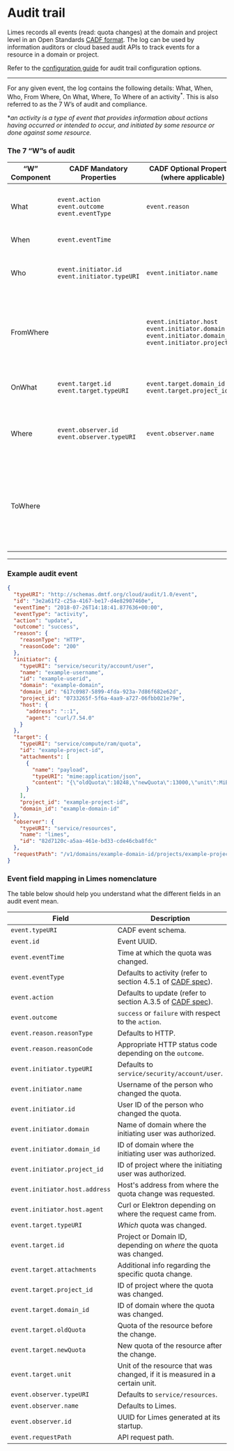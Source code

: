 <!--
SPDX-FileCopyrightText: 2025 SAP SE or an SAP affiliate company

SPDX-License-Identifier: Apache-2.0
-->

# Audit trail

Limes records all events (read: quota changes) at the domain and project level in an Open Standards [CADF format](https://www.dmtf.org/standards/cadf). The log can be used by information auditors or cloud based audit APIs to track events for a resource in a domain or project.

Refer to the [configuration guide](../operators/config.md#audit-trail) for audit trail configuration options.

---

For any given event, the log contains the following details: What, When, Who, From Where, On What, Where, To Where of an activity<sup>*</sup>. This is also referred to as the 7 W’s of audit and compliance.

&ast;*an activity is a type of event that provides information about actions having occurred or intended to occur, and initiated by some resource or done against some resource.*

### The 7 “W”s of audit

| “W” Component | CADF Mandatory Properties  | CADF Optional Properties (where applicable) | Description |
| --- | --- | --- | --- |
| What | `event.action`<br>`event.outcome`<br>`event.eventType` | `event.reason` | “what” activity occurred; “what” was the result. |
| When | `event.eventTime` || “when” did it happen. |
| Who | `event.initiator.id`<br>`event.initiator.typeURI` | `event.initiator.name` | “who” (person or service) initiated the action. |
| FromWhere || `event.initiator.host`<br>`event.initiator.domain`<br>`event.initiator.domain_id`<br>`event.initiator.project_id` | "FromWhere" provides information describing where the action was initiated from. |
| OnWhat | `event.target.id`<br>`event.target.typeURI`  | `event.target.domain_id`<br>`event.target.project_id` | “onWhat” resource did the activity target. |
| Where | `event.observer.id`<br>`event.observer.typeURI` | `event.observer.name` | “where” did the activity get observed (reported), or modified in some way. |
| ToWhere ||| "ToWhere" provides information describing where the target resource that is affected by the action is located. |

---

### Example audit event

```json
{
  "typeURI": "http://schemas.dmtf.org/cloud/audit/1.0/event",
  "id": "3e2a61f2-c25a-4167-be17-d4e82907460e",
  "eventTime": "2018-07-26T14:18:41.877636+00:00",
  "eventType": "activity",
  "action": "update",
  "outcome": "success",
  "reason": {
    "reasonType": "HTTP",
    "reasonCode": "200"
  },
  "initiator": {
    "typeURI": "service/security/account/user",
    "name": "example-username",
    "id": "example-userid",
    "domain": "example-domain",
    "domain_id": "617c0987-5899-4fda-923a-7d86f682e62d",
    "project_id": "0733265f-5f6a-4aa9-a727-06fbb021e79e",
    "host": {
      "address": "::1",
      "agent": "curl/7.54.0"
    }
  },
  "target": {
    "typeURI": "service/compute/ram/quota",
    "id": "example-project-id",
    "attachments": [
      {
        "name": "payload",
        "typeURI": "mime:application/json",
        "content": "{\"oldQuota\":10248,\"newQuota\":13000,\"unit\":MiB}"
      }
    ],
    "project_id": "example-project-id",
    "domain_id": "example-domain-id"
  },
  "observer": {
    "typeURI": "service/resources",
    "name": "limes",
    "id": "82d7120c-a5aa-461e-bd33-cde46cba8fdc"
  },
  "requestPath": "/v1/domains/example-domain-id/projects/example-project-id"
}
```

### Event field mapping in Limes nomenclature

The table below should help you understand what the different fields in an audit event mean.

| Field | Description |
| --- | --- |
| `event.typeURI` | CADF event schema. |
| `event.id` | Event UUID. |
| `event.eventTime` | Time at which the quota was changed. |
| `event.eventType` | Defaults to activity (refer to section 4.5.1 of [CADF spec][cadf-spec]). |
| `event.action` | Defaults to update (refer to section A.3.5 of [CADF spec][cadf-spec]). |
| `event.outcome` | `success` or `failure` with respect to the `action`. |
| `event.reason.reasonType` | Defaults to HTTP. |
| `event.reason.reasonCode` | Appropriate HTTP status code depending on the `outcome`. |
| `event.initiator.typeURI` | Defaults to `service/security/account/user`. |
| `event.initiator.name` | Username of the person who changed the quota. |
| `event.initiator.id` | User ID of the person who changed the quota. |
| `event.initiator.domain` | Name of domain where the initiating user was authorized. |
| `event.initiator.domain_id` | ID of domain where the initiating user was authorized. |
| `event.initiator.project_id` | ID of project where the initiating user was authorized. |
| `event.initiator.host.address` | Host's address from where the quota change was requested. |
| `event.initiator.host.agent` | Curl or Elektron depending on where the request came from. |
| `event.target.typeURI` | *Which* quota was changed. |
| `event.target.id` | Project or Domain ID, depending on *where* the quota was changed. |
| `event.target.attachments` | Additional info regarding the specific quota change. |
| `event.target.project_id` | ID of project where the quota was changed. |
| `event.target.domain_id` | ID of domain where the quota was changed. |
| `event.target.oldQuota` | Quota of the resource before the change. |
| `event.target.newQuota` | New quota of the resource after the change. |
| `event.target.unit` | Unit of the resource that was changed, if it is measured in a certain unit. |
| `event.observer.typeURI` | Defaults to `service/resources`. |
| `event.observer.name` | Defaults to Limes. |
| `event.observer.id` | UUID for Limes generated at its startup. |
| `event.requestPath` | API request path. |

[cadf-spec]: https://www.dmtf.org/sites/default/files/standards/documents/DSP0262_1.0.0.pdf
